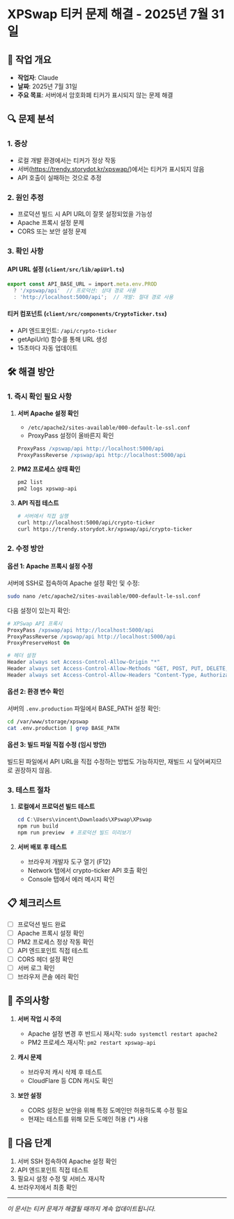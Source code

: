 # XPSwap 티커 문제 해결 - 2025년 7월 31일

## 📅 작업 개요
- **작업자**: Claude
- **날짜**: 2025년 7월 31일
- **주요 목표**: 서버에서 암호화폐 티커가 표시되지 않는 문제 해결

## 🔍 문제 분석

### 1. 증상
- 로컬 개발 환경에서는 티커가 정상 작동
- 서버(https://trendy.storydot.kr/xpswap/)에서는 티커가 표시되지 않음
- API 호출이 실패하는 것으로 추정

### 2. 원인 추정
- 프로덕션 빌드 시 API URL이 잘못 설정되었을 가능성
- Apache 프록시 설정 문제
- CORS 또는 보안 설정 문제

### 3. 확인 사항

#### API URL 설정 (`client/src/lib/apiUrl.ts`)
```typescript
export const API_BASE_URL = import.meta.env.PROD 
  ? '/xpswap/api'  // 프로덕션: 상대 경로 사용
  : 'http://localhost:5000/api';  // 개발: 절대 경로 사용
```

#### 티커 컴포넌트 (`client/src/components/CryptoTicker.tsx`)
- API 엔드포인트: `/api/crypto-ticker`
- getApiUrl() 함수를 통해 URL 생성
- 15초마다 자동 업데이트

## 🛠️ 해결 방안

### 1. 즉시 확인 필요 사항
1. **서버 Apache 설정 확인**
   - `/etc/apache2/sites-available/000-default-le-ssl.conf`
   - ProxyPass 설정이 올바른지 확인
   ```apache
   ProxyPass /xpswap/api http://localhost:5000/api
   ProxyPassReverse /xpswap/api http://localhost:5000/api
   ```

2. **PM2 프로세스 상태 확인**
   ```bash
   pm2 list
   pm2 logs xpswap-api
   ```

3. **API 직접 테스트**
   ```bash
   # 서버에서 직접 실행
   curl http://localhost:5000/api/crypto-ticker
   curl https://trendy.storydot.kr/xpswap/api/crypto-ticker
   ```

### 2. 수정 방안

#### 옵션 1: Apache 프록시 설정 수정
서버에 SSH로 접속하여 Apache 설정 확인 및 수정:
```bash
sudo nano /etc/apache2/sites-available/000-default-le-ssl.conf
```

다음 설정이 있는지 확인:
```apache
# XPSwap API 프록시
ProxyPass /xpswap/api http://localhost:5000/api
ProxyPassReverse /xpswap/api http://localhost:5000/api
ProxyPreserveHost On

# 헤더 설정
Header always set Access-Control-Allow-Origin "*"
Header always set Access-Control-Allow-Methods "GET, POST, PUT, DELETE, OPTIONS"
Header always set Access-Control-Allow-Headers "Content-Type, Authorization"
```

#### 옵션 2: 환경 변수 확인
서버의 `.env.production` 파일에서 BASE_PATH 설정 확인:
```bash
cd /var/www/storage/xpswap
cat .env.production | grep BASE_PATH
```

#### 옵션 3: 빌드 파일 직접 수정 (임시 방안)
빌드된 파일에서 API URL을 직접 수정하는 방법도 가능하지만, 재빌드 시 덮어써지므로 권장하지 않음.

### 3. 테스트 절차

1. **로컬에서 프로덕션 빌드 테스트**
   ```powershell
   cd C:\Users\vincent\Downloads\XPswap\XPswap
   npm run build
   npm run preview  # 프로덕션 빌드 미리보기
   ```

2. **서버 배포 후 테스트**
   - 브라우저 개발자 도구 열기 (F12)
   - Network 탭에서 crypto-ticker API 호출 확인
   - Console 탭에서 에러 메시지 확인

## 📋 체크리스트

- [ ] 프로덕션 빌드 완료
- [ ] Apache 프록시 설정 확인
- [ ] PM2 프로세스 정상 작동 확인
- [ ] API 엔드포인트 직접 테스트
- [ ] CORS 헤더 설정 확인
- [ ] 서버 로그 확인
- [ ] 브라우저 콘솔 에러 확인

## 🚨 주의사항

1. **서버 작업 시 주의**
   - Apache 설정 변경 후 반드시 재시작: `sudo systemctl restart apache2`
   - PM2 프로세스 재시작: `pm2 restart xpswap-api`

2. **캐시 문제**
   - 브라우저 캐시 삭제 후 테스트
   - CloudFlare 등 CDN 캐시도 확인

3. **보안 설정**
   - CORS 설정은 보안을 위해 특정 도메인만 허용하도록 수정 필요
   - 현재는 테스트를 위해 모든 도메인 허용 (*) 사용

## 🎯 다음 단계

1. 서버 SSH 접속하여 Apache 설정 확인
2. API 엔드포인트 직접 테스트
3. 필요시 설정 수정 및 서비스 재시작
4. 브라우저에서 최종 확인

---

*이 문서는 티커 문제가 해결될 때까지 계속 업데이트됩니다.*